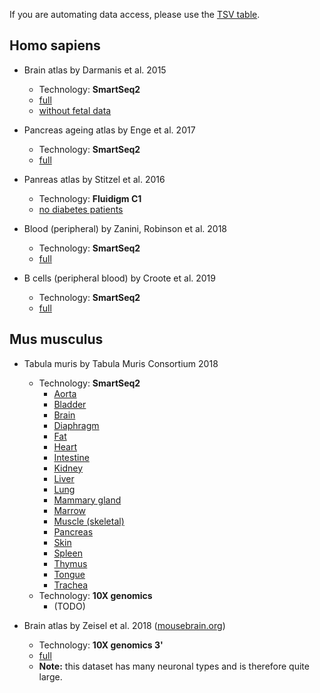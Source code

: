 If you are automating data access, please use the [TSV table](https://github.com/iosonofabio/atlas_averages/raw/master/table.tsv).

## Homo sapiens
- Brain atlas by Darmanis et al. 2015
  - Technology: **SmartSeq2**
  - [full](https://github.com/iosonofabio/atlas_averages/raw/master/data/human_brain_Darmanis_2015.loom)
  - [without fetal data](https://github.com/iosonofabio/atlas_averages/raw/master/data/human_brain_Darmanis_2015_nofetal.loom)

- Pancreas ageing atlas by Enge et al. 2017
  - Technology: **SmartSeq2**
  - [full](https://github.com/iosonofabio/atlas_averages/raw/master/data/human_pancreas_Enge_2017.loom)

- Panreas atlas by Stitzel et al. 2016
  - Technology: **Fluidigm C1**
  - [no diabetes patients](https://github.com/iosonofabio/atlas_averages/raw/master/data/human_pancreas_Stitzel_2016.loom)

- Blood (peripheral) by Zanini, Robinson et al. 2018
  - Technology: **SmartSeq2**
  - [full](https://github.com/iosonofabio/atlas_averages/raw/master/data/human_blood_Zanini_2018.loom)

- B cells (peripheral blood) by Croote et al. 2019
  - Technology: **SmartSeq2**
  - [full](https://github.com/iosonofabio/atlas_averages/raw/master/data/human_Bcells_Croote_2018.loom)
  
## Mus musculus
- Tabula muris by Tabula Muris Consortium 2018
  - Technology: **SmartSeq2**
    - [Aorta](https://github.com/iosonofabio/atlas_averages/raw/master/data/mouse_aorta_TabulaMuris_2018_FACS.loom)
    - [Bladder](https://github.com/iosonofabio/atlas_averages/raw/master/data/mouse_bladder_TabulaMuris_2018_FACS.loom)
    - [Brain](https://github.com/iosonofabio/atlas_averages/raw/master/data/mouse_brain_TabulaMuris_2018_FACS.loom)
    - [Diaphragm](https://github.com/iosonofabio/atlas_averages/raw/master/data/mouse_diaphragm_TabulaMuris_2018_FACS.loom)
    - [Fat](https://github.com/iosonofabio/atlas_averages/raw/master/data/mouse_fat_TabulaMuris_2018_FACS.loom)
    - [Heart](https://github.com/iosonofabio/atlas_averages/raw/master/data/mouse_heart_TabulaMuris_2018_FACS.loom)
    - [Intestine](https://github.com/iosonofabio/atlas_averages/raw/master/data/mouse_intestine_TabulaMuris_2018_FACS.loom)
    - [Kidney](https://github.com/iosonofabio/atlas_averages/raw/master/data/mouse_kidney_TabulaMuris_2018_FACS.loom)
    - [Liver](https://github.com/iosonofabio/atlas_averages/raw/master/data/mouse_liver_TabulaMuris_2018_FACS.loom)
    - [Lung](https://github.com/iosonofabio/atlas_averages/raw/master/data/mouse_lung_TabulaMuris_2018_FACS.loom)
    - [Mammary gland](https://github.com/iosonofabio/atlas_averages/raw/master/data/mouse_mammary_gland_TabulaMuris_2018_FACS.loom)
    - [Marrow](https://github.com/iosonofabio/atlas_averages/raw/master/data/mouse_marrow_TabulaMuris_2018_FACS.loom)
    - [Muscle (skeletal)](https://github.com/iosonofabio/atlas_averages/raw/master/data/mouse_muscle_TabulaMuris_2018_FACS.loom)
    - [Pancreas](https://github.com/iosonofabio/atlas_averages/raw/master/data/mouse_pancreas_TabulaMuris_2018_FACS.loom)
    - [Skin](https://github.com/iosonofabio/atlas_averages/raw/master/data/mouse_skin_TabulaMuris_2018_FACS.loom)
    - [Spleen](https://github.com/iosonofabio/atlas_averages/raw/master/data/mouse_spleen_TabulaMuris_2018_FACS.loom)
    - [Thymus](https://github.com/iosonofabio/atlas_averages/raw/master/data/mouse_thymus_TabulaMuris_2018_FACS.loom)
    - [Tongue](https://github.com/iosonofabio/atlas_averages/raw/master/data/mouse_tongue_TabulaMuris_2018_FACS.loom)
    - [Trachea](https://github.com/iosonofabio/atlas_averages/raw/master/data/mouse_trachea_TabulaMuris_2018_FACS.loom)
  - Technology: **10X genomics**
    - (TODO)

- Brain atlas by Zeisel et al. 2018 ([mousebrain.org](http://www.mousebrain.org))
  - Technology: **10X genomics 3'**
  - [full](https://storage.googleapis.com/linnarsson-lab-loom/l5_all.agg.loom)
  - **Note:** this dataset has many neuronal types and is therefore quite large.
